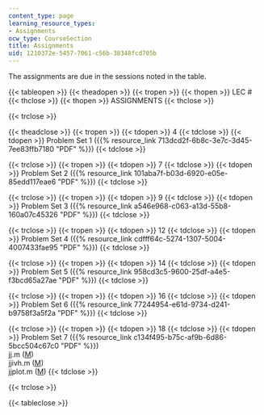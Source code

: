 ```yaml
---
content_type: page
learning_resource_types:
- Assignments
ocw_type: CourseSection
title: Assignments
uid: 1210372e-5457-7061-c56b-38348fcd705b
---
```


The assignments are due in the sessions noted in the table.

{{< tableopen >}}
{{< theadopen >}}
{{< tropen >}}
{{< thopen >}}
LEC #
{{< thclose >}}
{{< thopen >}}
ASSIGNMENTS
{{< thclose >}}

{{< trclose >}}

{{< theadclose >}}
{{< tropen >}}
{{< tdopen >}}
4
{{< tdclose >}}
{{< tdopen >}}
Problem Set 1 ({{% resource_link 713dcd2f-6b8c-3e7c-3d45-7ee83ffb7180 "PDF" %}})
{{< tdclose >}}

{{< trclose >}}
{{< tropen >}}
{{< tdopen >}}
7
{{< tdclose >}}
{{< tdopen >}}
Problem Set 2 ({{% resource_link 101aba7f-b03d-6920-e05e-85edd117eae6 "PDF" %}})
{{< tdclose >}}

{{< trclose >}}
{{< tropen >}}
{{< tdopen >}}
9
{{< tdclose >}}
{{< tdopen >}}
Problem Set 3 ({{% resource_link a546e968-c063-a13d-55b8-160a07c45326 "PDF" %}})
{{< tdclose >}}

{{< trclose >}}
{{< tropen >}}
{{< tdopen >}}
12
{{< tdclose >}}
{{< tdopen >}}
Problem Set 4 ({{% resource_link cdfff64c-5274-1307-5004-4007433fae95 "PDF" %}})
{{< tdclose >}}

{{< trclose >}}
{{< tropen >}}
{{< tdopen >}}
14
{{< tdclose >}}
{{< tdopen >}}
Problem Set 5 ({{% resource_link 958cd3c5-9600-25df-a4e5-f3bcd65a27ae "PDF" %}})
{{< tdclose >}}

{{< trclose >}}
{{< tropen >}}
{{< tdopen >}}
16
{{< tdclose >}}
{{< tdopen >}}
Problem Set 6 ({{% resource_link 77244954-e61d-9734-d241-b9758f3a5f2a "PDF" %}})
{{< tdclose >}}

{{< trclose >}}
{{< tropen >}}
{{< tdopen >}}
18
{{< tdclose >}}
{{< tdopen >}}
Problem Set 7 ({{% resource_link c134f495-b75c-af9b-6d86-5bcc504c67c0 "PDF" %}})  
jj.m ([M](/courses/electrical-engineering-and-computer-science/6-763-applied-superconductivity-fall-2005/assignments/jj.m))  
jjivh.m ([M](/courses/electrical-engineering-and-computer-science/6-763-applied-superconductivity-fall-2005/assignments/jjivh.m))  
jjplot.m ([M](/courses/electrical-engineering-and-computer-science/6-763-applied-superconductivity-fall-2005/assignments/jjplot.m))
{{< tdclose >}}

{{< trclose >}}

{{< tableclose >}}